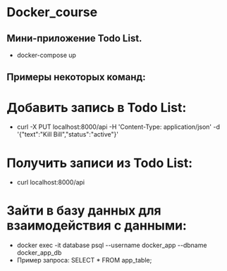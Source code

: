 # Docker_course

## Мини-приложение Todo List.

- docker-compose up

## Примеры некоторых команд:

# Добавить запись в Todo List: 
- curl -X PUT localhost:8000/api -H 'Content-Type: application/json' -d '{"text":"Kill Bill","status":"active"}'

# Получить записи из Todo List:
- curl localhost:8000/api

# Зайти в базу данных для взаимодействия с данными:
- docker exec -it database psql --username docker_app --dbname docker_app_db
- Пример запроса: SELECT * FROM app_table;
